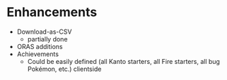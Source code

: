 # Enhancements
- Download-as-CSV
    - partially done
- ORAS additions
- Achievements
    - Could be easily defined (all Kanto starters, all Fire starters, all bug Pokémon, etc.) clientside
